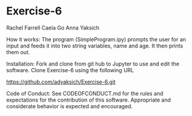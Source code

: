 # Exercise-6

Rachel Farrell 
Caela Go 
Anna Yaksich

How it works: The program (SimpleProgram.ipy) prompts the user for an input and feeds it into two string variables, name and age. It then prints them out.

Installation: Fork and clone from git hub to Jupyter to use and edit the software. Clone Exercise-6 using the following URL

https://github.com/adyaksich/Exercise-6.git


Code of Conduct: See CODEOFCONDUCT.md for the rules and expectations for the contribution of this software. Appropriate and considerate behavior is expected and encouraged.

